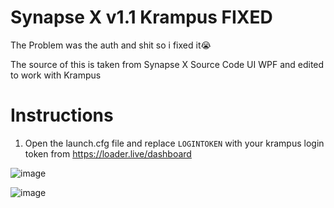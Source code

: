 # Synapse X v1.1 Krampus FIXED
The Problem was the auth and shit so i fixed it😭

The source of this is taken from Synapse X Source Code UI WPF and edited to work with Krampus

# Instructions
1. Open the launch.cfg file and replace ```LOGINTOKEN``` with your krampus login token from https://loader.live/dashboard

![image](https://github.com/GoAladin/Synapse-X-v1.1-Krampus/assets/147218564/4932f06b-7c07-4750-9663-78bdd5d7f663)

![image](https://github.com/GoAladin/Synapse-X-v1.1-Krampus/assets/147218564/89c69e48-6294-4070-9f42-7739b4b77670)
